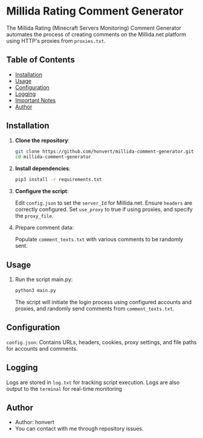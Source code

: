 # Millida Rating Comment Generator

The Millida Rating (Minecraft Servers Monitoring) Comment Generator automates the process of creating comments on the Millida.net platform using HTTP's proxies from `proxies.txt`.

## Table of Contents

- [Installation](#installation)
- [Usage](#usage)
- [Configuration](#configuration)
- [Logging](#logging)
- [Important Notes](#important-notes)
- [Author](#author)

## Installation

1. **Clone the repository**:
   ```bash
   git clone https://github.com/honvert/millida-comment-generator.git
   cd millida-comment-generator
   ```
2. **Install dependencies**:
   ```bash
   pip3 install -r requirements.txt
   ```
3. **Configure the script**:
   
   Edit `config.json` to set the `server_Id` for Millida.net.
   Ensure `headers` are correctly configured.
   Set `use_proxy` to true if using proxies, and specify the `proxy_file`.

4. Prepare comment data:
   
   Populate `comment_texts.txt` with various comments to be randomly sent.

## Usage
1. Run the script main.py:

   ```bash
   python3 main.py
   ```

   The script will initiate the login process using configured accounts and proxies, and randomly send comments from `comment_texts.txt`.

## Configuration
  `config.json`: Contains URLs, headers, cookies, proxy settings, and file paths for accounts and comments.

## Logging
  Logs are stored in `log.txt` for tracking script execution.
  Logs are also output to the `terminal` for real-time monitoring

## Author
  - Author: honvert
  - You can contact with me through repository issues.

